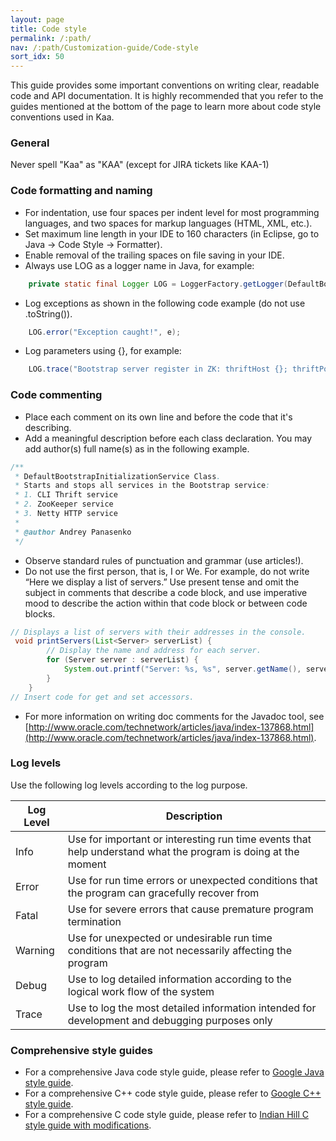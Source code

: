 ```yaml
---
layout: page
title: Code style
permalink: /:path/
nav: /:path/Customization-guide/Code-style
sort_idx: 50
---
```


This guide provides some important conventions on writing clear, readable code and API documentation. It is highly recommended that you refer to the guides mentioned at the bottom of the page to learn more about code style conventions used in Kaa.

### General

Never spell "Kaa" as "KAA" (except for JIRA tickets like KAA-1)

### Code formatting and naming

- For indentation, use four spaces per indent level for most programming languages, and two spaces for markup languages (HTML, XML, etc.).
- Set maximum line length in your IDE to 160 characters (in Eclipse, go to Java -> Code Style -> Formatter).
- Enable removal of the trailing spaces on file saving in your IDE.
- Always use LOG as a logger name in Java, for example:

```Java
    private static final Logger LOG = LoggerFactory.getLogger(DefaultBootstrapInitializationService.class);
```

- Log exceptions as shown in the following code example (do not use .toString()).

```Java
    LOG.error("Exception caught!", e);
```

- Log parameters using {}, for example:

```Java
    LOG.trace("Bootstrap server register in ZK: thriftHost {}; thriftPort {}; nettyHost {}; nettyPort {}" , thriftHost, thriftPort, nettyHost, nettyPort);
```

### Code commenting

- Place each comment on its own line and before the code that it's describing.
- Add a meaningful description before each class declaration. You may add author(s) full name(s) as in the following example.

```Java
/**
 * DefaultBootstrapInitializationService Class.
 * Starts and stops all services in the Bootstrap service:
 * 1. CLI Thrift service
 * 2. ZooKeeper service
 * 3. Netty HTTP service
 *
 * @author Andrey Panasenko
 */
 ```

- Observe standard rules of punctuation and grammar (use articles!).  
- Do not use the first person, that is, I or We. For example, do not write “Here we display a list of servers.” Use present tense and omit the subject in comments that describe a code block, and use imperative mood to describe the action within that code block or between code blocks.

```Java
// Displays a list of servers with their addresses in the console.
 void printServers(List<Server> serverList) {
        // Display the name and address for each server.
        for (Server server : serverList) {
            System.out.printf("Server: %s, %s", server.getName(), server.getAddress());
        }
    }
// Insert code for get and set accessors.
```

- For more information on writing doc comments for the Javadoc tool, see [http://www.oracle.com/technetwork/articles/java/index-137868.html](http://www.oracle.com/technetwork/articles/java/index-137868.html).

### Log levels

Use the following log levels according to the log purpose.

| Log Level | Description                                                                                                   |
|-----------|---------------------------------------------------------------------------------------------------------------|
| Info      | Use for important or interesting run time events that help understand what the program is doing at the moment |
| Error     | Use for run time errors or unexpected conditions that the program can gracefully recover from                 |
| Fatal     |  Use for severe errors that cause premature program termination                                               |
| Warning   |  Use for unexpected or undesirable run time conditions that are not necessarily affecting the program         |
| Debug     | Use to log detailed information according to the logical work flow of the system                              |
| Trace     | Use to log the most detailed information intended for development and debugging purposes only                 |

### Comprehensive style guides

- For a comprehensive Java code style guide, please refer to [Google Java style guide](https://google.github.io/styleguide/javaguide.html).
- For a comprehensive C++ code style guide, please refer to [Google C++ style guide](https://google.github.io/styleguide/cppguide.html).
- For a comprehensive C code style guide, please refer to [Indian Hill C style guide with modifications](https://www.doc.ic.ac.uk/lab/cplus/cstyle.html).

